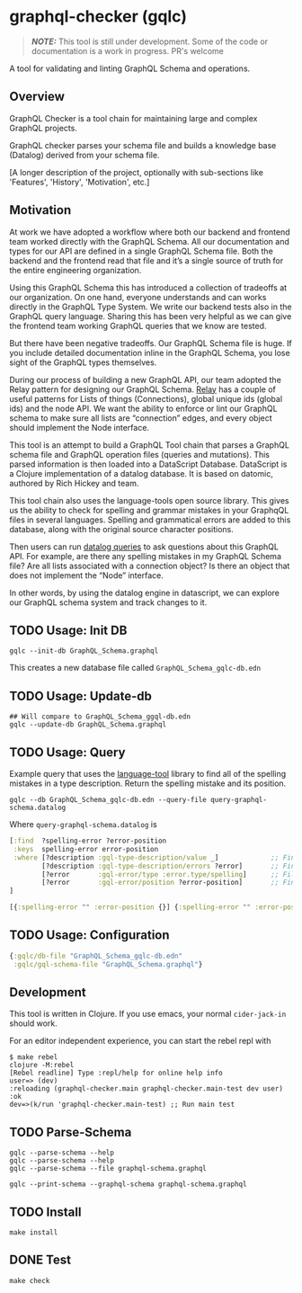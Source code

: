 # graphql-checker (gqlc)

> **_NOTE:_** This tool is still under development. Some of the code
> or documentation is a work in progress. PR's welcome

A tool for validating and linting GraphQL Schema and operations.

## Overview

GraphQL Checker is a tool chain for maintaining large and complex
GraphQL projects.

GraphQL checker parses your schema file and builds a knowledge base
(Datalog) derived from your schema file.


[A longer description of the project, optionally with sub-sections like
'Features', 'History', 'Motivation', etc.]

## Motivation

At work we have adopted a workflow where both our backend and frontend
team worked directly with the GraphQL Schema. All our documentation
and types for our API are defined in a single GraphQL Schema
file. Both the backend and the frontend read that file and it’s a
single source of truth for the entire engineering organization.

Using this GraphQL Schema this has introduced a collection of
tradeoffs at our organization. On one hand, everyone understands and
can works directly in the GraphQL Type System. We write our backend
tests also in the GraphQL query language. Sharing this has been very
helpful as we can give the frontend team working GraphQL queries that
we know are tested.

But there have been negative tradeoffs. Our GraphQL Schema file is
huge. If you include detailed documentation inline in the GraphQL
Schema, you lose sight of the GraphQL types themselves.

During our process of building a new GraphQL API, our team adopted the
Relay pattern for designing our GraphQL
Schema. [Relay](https://relay.dev/docs/guides/graphql-server-specification/)
has a couple of useful patterns for Lists of things (Connections),
global unique ids (global ids) and the node API. We want the ability
to enforce or lint our GraphQL schema to make sure all lists are
“connection” edges, and every object should implement the Node
interface.

This tool is an attempt to build a GraphQL Tool chain that parses a
GraphQL schema file and GraphQL operation files (queries and
mutations). This parsed information is then loaded into a DataScript
Database. DataScript is a Clojure implementation of a datalog
database. It is based on datomic, authored by Rich Hickey and team.

This tool chain also uses the language-tools open source library. This
gives us the ability to check for spelling and grammar mistakes in
your GraphqQL files in several languages. Spelling and grammatical
errors are added to this database, along with the original source
character positions.

Then users can run [datalog
queries](https://github.com/tonsky/datascript/blob/master/docs/queries.md)
to ask questions about this GraphQL API. For example, are there any
spelling mistakes in my GraphQL Schema file? Are all lists associated
with a connection object? Is there an object that does not implement
the “Node” interface.

In other words, by using the datalog engine in datascript, we can
explore our GraphQL schema system and track changes to it.

## TODO Usage: Init DB

```shell
gqlc --init-db GraphQL_Schema.graphql
```

This creates a new database file called `GraphQL_Schema_gqlc-db.edn`

## TODO Usage: Update-db

```shell
## Will compare to GraphQL_Schema_ggql-db.edn
gqlc --update-db GraphQL_Schema.graphql
```

## TODO Usage: Query

Example query that uses the [language-tool](https://dev.languagetool.org/java-api.html) library to find all of the
spelling mistakes in a type description. Return the spelling mistake
and its position.

```shell
gqlc --db GraphQL_Schema_gqlc-db.edn --query-file query-graphql-schema.datalog
```
Where `query-graphql-schema.datalog` is

```clojure
[:find  ?spelling-error ?error-position
 :keys  spelling-error error-position
 :where [?description :gql-type-description/value _]             ;; Find all of the type descriptions in your graphql schema
        [?description :gql-type-description/errors ?error]       ;; Find all of the errors associated with a description
        [?error       :gql-error/type :error.type/spelling]      ;; Filter all of the error to the spelling
        [?error       :gql-error/position ?error-position]       ;; Find the original character position of the spelling error
]
```

```clojure
[{:spelling-error "" :error-position {}] {:spelling-error "" :error-position {}}]
```

## TODO Usage: Configuration

```clojure
{:gqlc/db-file "GraphQL_Schema_gqlc-db.edn"
 :gqlc/gql-schema-file "GraphQL_Schema.graphql"}
```

## Development

This tool is written in Clojure. If you use emacs, your normal
`cider-jack-in` should work.

For an editor independent experience, you can start the rebel repl
with

```shell
$ make rebel
clojure -M:rebel
[Rebel readline] Type :repl/help for online help info
user=> (dev)
:reloading (graphql-checker.main graphql-checker.main-test dev user)
:ok
dev=>(k/run 'graphql-checker.main-test) ;; Run main test
```

## TODO Parse-Schema

```shell
gqlc --parse-schema --help
gqlc --parse-schema --help
gqlc --parse-schema --file graphql-schema.graphql

gqlc --print-schema --graphql-schema graphql-schema.graphql
```

## TODO Install

```shell
make install
```

## DONE Test

```shell
make check
```
